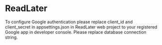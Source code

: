 # ReadLater

To configure Google authentication please replace client_id and client_secret in appsettings.json in ReadLater web project to your registered Google app in developer console.
Please replace database connection string.
